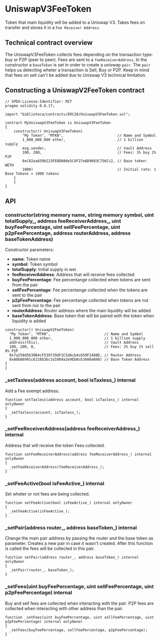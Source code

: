 # UniswapV3FeeToken

Token that main liquidity will be added to a Uniswap V3. Takes fees on transfer and stores it in a `Fee Receiver Address`.

## Technical contract overview

The UniswapV3FeeToken collects fees depending on the transaction type: buy or P2P (peer to peer). Fees are sent to a `feeReceiverAddress`. In the constructor a `baseToken` is set in order to create a uniswap `pair`. The `pair` helps us detecting wheter a transaction is Sell, Buy or P2P. Keep in mind that fees on sell can't be added due to Uniswap V3 technical limitation.

## Constructing a UniswapV2FeeToken contract

```solidity
// SPDX-License-Identifier: MIT
pragma solidity 0.8.17;

import "biblioteca/contracts/ERC20/UniswapV3FeeToken.sol";

contract MyUniswapV3FeeToken is UniswapV3FeeToken
{
    constructor() UniswapV3FeeToken(
        "My Token", "MTKN",                         // Name and Symbol
        1_000_000_000 ether,                        // 1 billion supply
        msg.sender,                                 // Vault Address
        100, 200,                                   // Fees: 1% buy 2% P2P
        0xC02aaA39b223FE8D0A0e5C4F27eAD9083C756Cc2, // Base token: WETH
        1000)                                       // Initial rate: 1 Base Tokens = 1000 tokens
    {
    }
}
```

## API

### **constructor**(string memory name, string memory symbol, uint totalSupply\_, address feeReceiverAddress\_, uint buyFeePercentage, uint sellFeePercentage, uint p2pFeePercentage, address routerAddress, address baseTokenAddress)

Constructor parameters:
* **name**: Token name
* **symbol**: Token symbol
* **totalSupply**: Initial supply in wei
* **feeReceiverAddress**: Address that will receive fees collected
* **buyFeePercentage**: Fee percentange collected when tokens are sent from the pair
* **sellFeePercentage**: Fee percentange collected when the tokens are sent to the pair
* **p2pFeePercentage**: Fee percentange collected when tokens are not sent from nor to the pair
* **routerAddress**: Router address where the main liquidity will be added
* **baseTokenAddress**: Base token that will be paired with the token when liquidity is added

```solidity
constructor() UniswapV2FeeToken(
  "My Token", "MTKN",                         // Name and Symbol
  1_000_000_000 ether,                        // 1 billion supply
  address(this),                              // Vault Address
  100, 200, 0,                                // Fees: 2% buy 1% sell 0% P2P
  0x7a250d5630B4cF539739dF2C5dAcb4c659F2488D, // Router Address
  0xA0b86991c6218b36c1d19D4a2e9Eb0cE3606eB48) // Base Token Address
{
}
```

### **\_setTaxless**(address account, bool isTaxless\_) internal

Add a Fee exempt address.

```solidity
function setTaxless(address account, bool isTaxless_) internal onlyOwner
{
  _setTaxless(account, isTaxless_);
}
```

### **\_setFeeReceiverAddress**(address feeReceiverAddress\_) internal

Address that will receive the token Fees collected.

```solidity
function setFeeReceiverAddress(address feeReceiverAddress_) internal onlyOwner
{
  _setFeeReceiverAddress(feeReceiverAddress_);
}
```

### **\_setFeeActive**(bool isFeeActive\_) internal

Set wheter or not fees are being collected.

```solidity
function setFeeActive(bool isFeeActive_) internal onlyOwner
{
  _setFeeActive(isFeeActive_);
}
```

### **\_setPair**(address router_, address baseToken\_) internal

Change the main pair address by passing the router and the base token as parameter. Creates a new pair in case it wasn't created. After this function is called the fees will be collected in this pair.

```solidity
function setPair(address router_, address baseToken_) internal onlyOwner
{
  _setPair(router_, baseToken_);
}
```

### **\_setFees**(uint buyFeePercentage, uint sellFeePercentage, uint p2pFeePercentage) internal

Buy and sell fees are collected when interacting with the pair. P2P fees are collected when interacting with other address than the pair.

```solidity
function _setFees(uint buyFeePercentage, uint sellFeePercentage, uint p2pFeePercentage) internal onlyOwner
{
  _setFees(buyFeePercentage, sellFeePercentage, p2pFeePercentage);
}
```